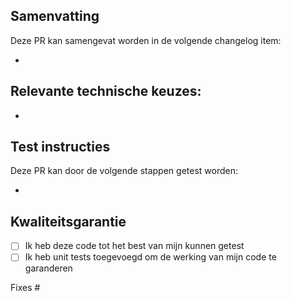 ## Samenvatting

Deze PR kan samengevat worden in de volgende changelog item:

*

## Relevante technische keuzes:

*

## Test instructies
Deze PR kan door de volgende stappen getest worden:

*

## Kwaliteitsgarantie

* [ ] Ik heb deze code tot het best van mijn kunnen getest
* [ ] Ik heb unit tests toegevoegd om de werking van mijn code te garanderen

Fixes #
